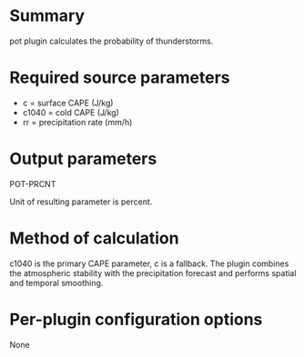 # Summary

pot plugin calculates the probability of thunderstorms.

# Required source parameters

* c = surface CAPE (J/kg)
* c1040 = cold CAPE (J/kg)
* rr = precipitation rate (mm/h)

# Output parameters

POT-PRCNT

Unit of resulting parameter is percent.

# Method of calculation

c1040 is the primary CAPE parameter, c is a fallback. The plugin combines the atmospheric stability with the precipitation forecast and performs spatial and temporal smoothing.

# Per-plugin configuration options

None